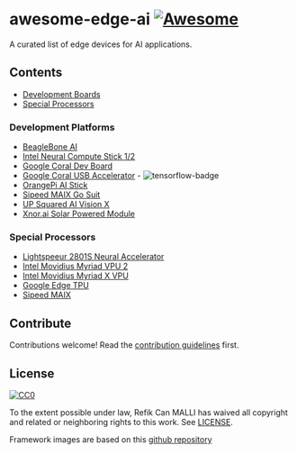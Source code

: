# awesome-edge-ai [![Awesome][awesome-badge]](https://github.com/sindresorhus/awesome)

A curated list of edge devices for AI applications.

## Contents

- [Development Boards](#development-platforms)
- [Special Processors](#special-processors)


### Development Platforms
<!-- Section description (optional). -->

- [BeagleBone AI](https://beagleboard.org/ai)
- [Intel Neural Compute Stick 1/2](https://software.intel.com/en-us/neural-compute-stick)
- [Google Coral Dev Board](https://coral.withgoogle.com/products/dev-board/)
- [Google Coral USB Accelerator](https://coral.withgoogle.com/products/accelerator/) - ![tensorflow-badge]
- [OrangePi AI Stick](http://www.orangepi.org/Orange%20Pi%20AI%20Stick%202801/)
- [Sipeed MAIX Go Suit](https://www.indiegogo.com/projects/sipeed-maix-the-world-first-risc-v-64-ai-module)
- [UP Squared AI Vision X](https://up-shop.org/home/285-up-squared-ai-vision-x-developer-kit.html)
- [Xnor.ai Solar Powered Module](https://www.xnor.ai/solar-powered-ai/)

### Special Processors

- [Lightspeeur 2801S Neural Accelerator](https://www.gyrfalcontech.ai/solutions/2801s/)
- [Intel Movidius Myriad VPU 2](https://www.movidius.com/myriad2)
- [Intel Movidius Myriad X VPU](https://www.movidius.com/myriadx)
- [Google Edge TPU](https://cloud.google.com/edge-tpu/)
- [Sipeed MAIX](https://www.indiegogo.com/projects/sipeed-maix-the-world-first-risc-v-64-ai-module#/)


## Contribute
Contributions welcome! Read the [contribution guidelines](CONTRIBUTING.md) first.

## License
[![CC0](http://mirrors.creativecommons.org/presskit/buttons/88x31/svg/cc-zero.svg)](https://creativecommons.org/publicdomain/zero/1.0/)

To the extent possible under law, Refik Can MALLI has waived all copyright
and related or neighboring rights to this work. See [LICENSE](LICENSE).

Framework images are based on this [github repository](https://github.com/valohai/ml-logos)

[awesome-badge]: https://cdn.rawgit.com/sindresorhus/awesome/d7305f38d29fed78fa85652e3a63e154dd8e8829/media/badge.svg

[tensorflow-badge]: https://github.com/valohai/ml-logos/blob/master/tensorflow-tf.svg

[caffe-badge]: https://github.com/valohai/ml-logos/blob/master/caffe.svg
